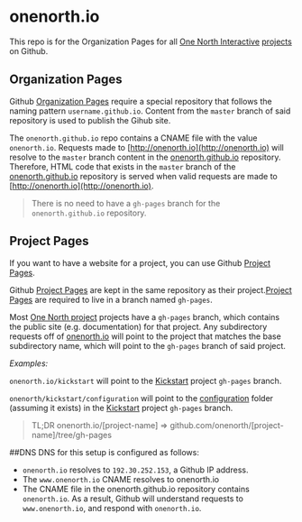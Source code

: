 # onenorth.io

This repo is for the Organization Pages for all [One North Interactive](http://onenorth.com) [projects](https://github.com/onenorth) on Github. 

## Organization Pages
Github [Organization Pages](https://help.github.com/articles/user-organization-and-project-pages/#user--organization-pages) require a special repository that follows the naming pattern `username.github.io`. Content from the `master` branch of said repository is used to publish the Gihub site.

The `onenorth.github.io` repo contains a CNAME file with the value `onenorth.io`. Requests made to [http://onenorth.io](http://onenorth.io) will resolve to the `master` branch content in the [onenorth.github.io](https://github.com/onenorth/onenorth.github.io) repository. Therefore, HTML code that exists in the `master` branch of the [onenorth.github.io](https://github.com/onenorth/onenorth.github.io) repository is served when valid requests are made to [http://onenorth.io](http://onenorth.io).

> There is no need to have a `gh-pages` branch for the `onenorth.github.io` repository.

## Project Pages
If you want to have a website for a project, you can use Github [Project Pages](https://help.github.com/articles/user-organization-and-project-pages/#project-pages).

Github [Project Pages](https://help.github.com/articles/user-organization-and-project-pages/#project-pages) are kept in the same repository as their project.[Project Pages](https://help.github.com/articles/user-organization-and-project-pages/#project-pages) are required to live in a branch named `gh-pages`.

Most [One North project](https://github.com/onenorth) projects have a `gh-pages` branch, which contains the public site (e.g. documentation) for that project. Any subdirectory requests off of [onenorth.io](http://onenorth.io) will point to the project that matches the base subdirectory name, which will point to the `gh-pages` branch of said project.

*Examples:*

`onenorth.io/kickstart` will point to the [Kickstart](https://github.com/onenorth/kickstart) project `gh-pages` branch.

`onenorth/kickstart/configuration` will point to the [configuration](https://github.com/onenorth/kickstart/configuration) folder (assuming it exists) in the [Kickstart](https://github.com/onenorth/kickstart) project `gh-pages` branch.

> TL;DR onenorth.io/[project-name] => github.com/onenorth/[project-name]/tree/gh-pages

##DNS
DNS for this setup is configured as follows:

* `onenorth.io` resolves to `192.30.252.153`, a Github IP address.
* The `www.onenorth.io` CNAME resolves to onenorth.io
* The CNAME file in the onenorth.github.io repository contains `onenorth.io`. As a result, Github will understand requests to `www.onenorth.io`, and respond with `onenorth.io`.
